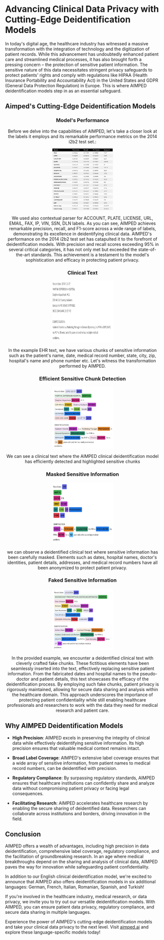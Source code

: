 # Advancing Clinical Data Privacy with Cutting-Edge Deidentification Models
In today's digital age, the healthcare industry has witnessed a massive transformation with the integration of technology and the digitization of patient records. While this advancement has undoubtedly enhanced patient care and streamlined medical processes, it has also brought forth a pressing concern – the protection of sensitive patient information. The sensitive nature of this data necessitates stringent privacy safeguards to protect patients' rights and comply with regulations like HIPAA (Health Insurance Portability and Accountability Act) in the United States and GDPR (General Data Protection Regulation) in Europe. This is where AIMPED deidentification models step in as an essential safeguard.

## Aimped's Cutting-Edge Deidentification Models
  
<div style="text-align:center">
  <h3>Model's Performance</h3>
  <p>Before we delve into the capabilities of AIMPED, let's take a closer look at the labels it employs and its remarkable performance metrics on the 2014 i2b2 test set.:</p>
  <img src="media_files/advancing-clinical-data-privacy-with-cutting-edge-deidentification-models/models-performance.png" alt="2014 i2b2 test set" width="200" height="200" />
  <p>We used also contextual parser for ACCOUNT, PLATE, LICENSE, URL, EMAIL, FAX, IP, VIN, SSN, DLN labels. As you can see, AIMPED achieves remarkable precision, recall, and F1-score across a wide range of labels, demonstrating its excellence in deidentifying clinical data. AIMPED's performance on the 2014 i2b2 test set has catapulted it to the forefront of deidentification models. With precision and recall scores exceeding 95% in several critical categories, it has not only met but exceeded the state-of-the-art standards. This achievement is a testament to the model's sophistication and efficacy in protecting patient privacy.</p>
</div>

<div style="text-align:center">
  <h3>Clinical Text</h3>
  <img src="media_files/advancing-clinical-data-privacy-with-cutting-edge-deidentification-models/example-ehr.png" alt="example ehr" width="200" height="200" />
  <p>In the example EHR text, we have various chunks of sensitive information such as the patient's name, date, medical record number, state, city, zip, hospital's name and phone number etc. Let's witness the transformation performed by AIMPED.</p>
</div>


<div style="text-align:center">
  <h3>Efficient Sensitive Chunk Detection</h3>
  <img src="media_files/advancing-clinical-data-privacy-with-cutting-edge-deidentification-models/highlighted-chunks.png" alt="sarcastic-adult-man" width="200" height="200" />
  <p>We can see a clinical text where the AIMPED clinical deidentification model has efficiently detected and highlighted sensitive chunks</p>
</div>

<div style="text-align:center">
  <h3>Masked Sensitive Information</h3>
  <img src="media_files/advancing-clinical-data-privacy-with-cutting-edge-deidentification-models/masked-chunks.png" alt="sarcastic-adult-man" width="200" height="200" />
  <p>we can observe a deidentified clinical text where sensitive information has been carefully masked. Elements such as dates, hospital names, doctor's identities, patient details, addresses, and medical record numbers have all been anonymized to protect patient privacy.</p>
</div>


<div style="text-align:center">
  <h3>Faked Sensitive Information</h3>
  <img src="media_files/advancing-clinical-data-privacy-with-cutting-edge-deidentification-models/faked-chunks.png" alt="sarcastic-adult-man" width="200" height="200" />
  <p>In the provided example, we encounter a deidentified clinical text with cleverly crafted fake chunks. These fictitious elements have been seamlessly inserted into the text, effectively replacing sensitive patient information. From the fabricated dates and hospital names to the pseudo-doctor and patient details, this text showcases the efficacy of the deidentification process. By employing such fake chunks, patient privacy is rigorously maintained, allowing for secure data sharing and analysis within the healthcare domain. This approach underscores the importance of protecting patient confidentiality while still enabling healthcare professionals and researchers to work with the data they need for medical research and patient care.</p>
</div>


## Why AIMPED Deidentification Models

- **High Precision**: AIMPED excels in preserving the integrity of clinical data while effectively deidentifying sensitive information. Its high precision ensures that valuable medical context remains intact.

- **Broad Label Coverage**: AIMPED's extensive label coverage ensures that a wide array of sensitive information, from patient names to medical record numbers, can be deidentified with precision.

- **Regulatory Compliance**: By surpassing regulatory standards, AIMPED ensures that healthcare institutions can confidently share and analyze data without compromising patient privacy or facing legal consequences.

- **Facilitating Research**: AIMPED accelerates healthcare research by enabling the secure sharing of deidentified data. Researchers can collaborate across institutions and borders, driving innovation in the field.



## Conclusion
AIMPED offers a wealth of advantages, including high precision in data deidentification, comprehensive label coverage, regulatory compliance, and the facilitation of groundbreaking research. In an age where medical breakthroughs depend on the sharing and analysis of clinical data, AIMPED paves the way for innovation while safeguarding patient confidentiality.

In addition to our English clinical deidentification model, we're excited to announce that AIMPED also offers deidentification models in six additional languages: German, French, Italian, Romanian, Spanish, and Turkish!

If you're involved in the healthcare industry, medical research, or data privacy, we invite you to try out our versatile deidentification models. With AIMPED, you can ensure patient data privacy, regulatory compliance, and secure data sharing in multiple languages.

Experience the power of AIMPED's cutting-edge deidentification models and take your clinical data privacy to the next level. Visit [aimped.ai](https://dev.aimped.ai/models) and explore these language-specific models today!
 